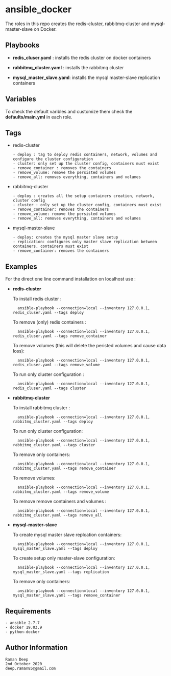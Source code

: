 ansible_docker
==============

The roles in this repo creates the redis-cluster, rabbitmq-cluster and mysql-master-slave on Docker.


Playbooks
---------

- **redis_cluser.yaml** : installs the redis cluster on docker containers

- **rabbitmq_cluster.yaml** : installs the rabbitmq cluster

- **mysql_master_slave.yaml**: installs the mysql master-slave replication containers

Variables
---------

To check the default varibles and customize them check the **defaults/main.yml** in each role.


Tags
----

- redis-cluster
	
	  - deploy : tag to deploy redis containers, network, volumes and configure the cluster configuration
	  - cluster: only set up the cluster config, containers must exist
	  - remove_container : removes the containers
	  - remove_volume: remove the persisted volumes
	  - remove_all: removes everything, containers and volumes
	
- rabbitmq-cluster

	  - deploy : creates all the setup containers creation, network, cluster config
	  - cluster : only set up the cluster config, containers must exist
	  - remove_container: removes the containers
	  - remove_volume: remove the persisted volumes
	  - remove_all: removes everything, containers and volumes

- mysql-master-slave
	
	  - deploy: creates the mysql master slave setup
	  - replication: configures only master slave replication between containers, containers must exist
	  - remove_container: removes the containers


Examples 
--------

For the direct one line command installation on localhost use :

- **redis-cluster**
	
	To install redis cluster :
	
		ansible-playbook --connection=local --inventory 127.0.0.1, redis_cluser.yaml --tags deploy
	
	To remove (only) redis containers :
	
		ansible-playbook --connection=local --inventory 127.0.0.1, redis_cluser.yaml --tags remove_container
	
	To remove volumes (this will delete the peristed volumes and cause data loss):
	
		ansible-playbook --connection=local --inventory 127.0.0.1, redis_cluser.yaml --tags remove_volume
		
    To run only cluster configuration :
    
		ansible-playbook --connection=local --inventory 127.0.0.1, redis_cluser.yaml --tags cluster

	
- **rabbitmq-cluster**

	To install rabbitmq cluster :
	
		ansible-playbook --connection=local --inventory 127.0.0.1, rabbitmq_cluster.yaml --tags deploy
	
	To run only cluster configuration:
		
		ansible-playbook --connection=local --inventory 127.0.0.1, rabbitmq_cluster.yaml --tags cluster
		
	To remove only containers:
		
		ansible-playbook --connection=local --inventory 127.0.0.1, rabbitmq_cluster.yaml --tags remove_container
		
	To remove volumes:
	
		ansible-playbook --connection=local --inventory 127.0.0.1, rabbitmq_cluster.yaml --tags remove_volume
	
	To remove remove containers and volumes :
	
		ansible-playbook --connection=local --inventory 127.0.0.1, rabbitmq_cluster.yaml --tags remove_all
		

- **mysql-master-slave**

	To create mysql master slave replcation containers:
	
		ansible-playbook --connection=local --inventory 127.0.0.1,  mysql_master_slave.yaml --tags deploy
	
	To create setup only master-slave configuration:
	
		ansible-playbook --connection=local --inventory 127.0.0.1,  mysql_master_slave.yaml --tags replication
	
	To remove only containers:
		
		ansible-playbook --connection=local --inventory 127.0.0.1, mysql_master_slave.yaml --tags remove_container


Requirements
------------

	- ansible 2.7.7
	- docker 19.03.9
	- python-docker


Author Information
------------------

	Raman Deep
	2nd October 2020
	deep.raman85@gmail.com


